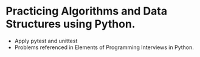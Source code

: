 # Practicing Algorithms and Data Structures using Python.

* Apply pytest and unittest
* Problems referenced in Elements of Programming Interviews in Python.

